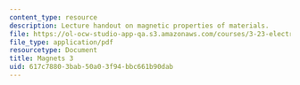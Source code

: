 ```yaml
---
content_type: resource
description: Lecture handout on magnetic properties of materials.
file: https://ol-ocw-studio-app-qa.s3.amazonaws.com/courses/3-23-electrical-optical-and-magnetic-properties-of-materials-fall-2007/617c78803bab50a03f94bbc661b90dab_magnets3.pdf
file_type: application/pdf
resourcetype: Document
title: Magnets 3
uid: 617c7880-3bab-50a0-3f94-bbc661b90dab
---
```

